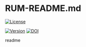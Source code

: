 # RUM-README.md
[![License](https://img.shields.io/badge/License-CC--BY--4.0-green.svg)](https://github.com/KuratateH/RUM-README.md\_flows/blob/main/LICENSE)

[![Version](https://img.shields.io/badge/Version-1.0.4-green.svg)](https://github.com/tamada/developing\_flows/releases/tag/v1.0.4)
[![DOI](https://zenodo.org/badge/335323499.svg)](https://zenodo.org/badge/latestdoi/335323499)

readme 

